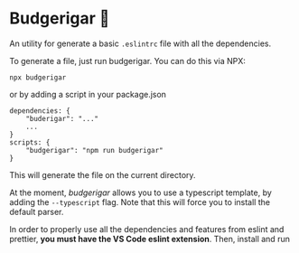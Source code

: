 #   Budgerigar 🐤

An utility for generate a basic `.eslintrc` file with all the dependencies.

To generate a file, just run budgerigar. You can do this via NPX:
```
npx budgerigar
```
or by adding a script in your package.json
```
dependencies: {
    "buderigar": "..."
    ...
}
scripts: {
    "budgerigar": "npm run budgerigar"
}
```
This will generate the file on the current directory.

At the moment, *budgerigar* allows you to use a typescript template, by adding the `--typescript` flag. Note that this will force you to install the default parser.

In order to properly use all the dependencies and features from eslint and prettier, **you must have the VS Code eslint extension**. Then, install and run

